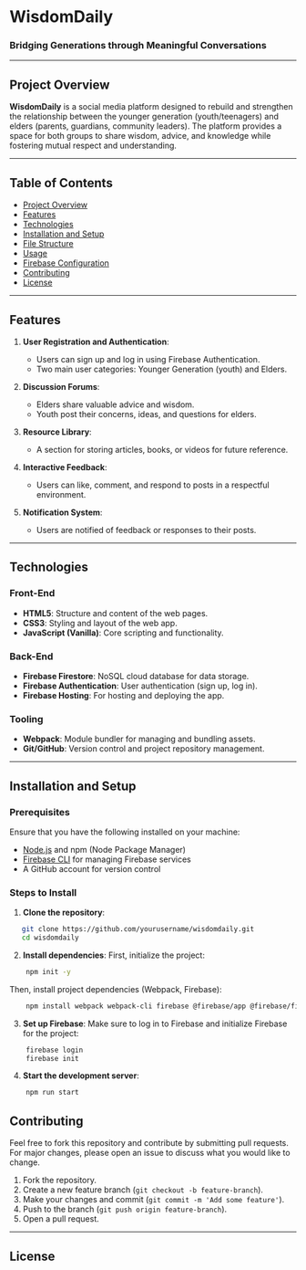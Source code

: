 # WisdomDaily

### Bridging Generations through Meaningful Conversations

---

## Project Overview

**WisdomDaily** is a social media platform designed to rebuild and strengthen the relationship between the younger generation (youth/teenagers) and elders (parents, guardians, community leaders). The platform provides a space for both groups to share wisdom, advice, and knowledge while fostering mutual respect and understanding.

---

## Table of Contents

- [Project Overview](#project-overview)
- [Features](#features)
- [Technologies](#technologies)
- [Installation and Setup](#installation-and-setup)
- [File Structure](#file-structure)
- [Usage](#usage)
- [Firebase Configuration](#firebase-configuration)
- [Contributing](#contributing)
- [License](#license)

---

## Features

1. **User Registration and Authentication**:
   - Users can sign up and log in using Firebase Authentication.
   - Two main user categories: Younger Generation (youth) and Elders.
   
2. **Discussion Forums**:
   - Elders share valuable advice and wisdom.
   - Youth post their concerns, ideas, and questions for elders.

3. **Resource Library**:
   - A section for storing articles, books, or videos for future reference.

4. **Interactive Feedback**:
   - Users can like, comment, and respond to posts in a respectful environment.

5. **Notification System**:
   - Users are notified of feedback or responses to their posts.

---

## Technologies

### Front-End
- **HTML5**: Structure and content of the web pages.
- **CSS3**: Styling and layout of the web app.
- **JavaScript (Vanilla)**: Core scripting and functionality.

### Back-End
- **Firebase Firestore**: NoSQL cloud database for data storage.
- **Firebase Authentication**: User authentication (sign up, log in).
- **Firebase Hosting**: For hosting and deploying the app.

### Tooling
- **Webpack**: Module bundler for managing and bundling assets.
- **Git/GitHub**: Version control and project repository management.

---

## Installation and Setup

### Prerequisites

Ensure that you have the following installed on your machine:

- [Node.js](https://nodejs.org/) and npm (Node Package Manager)
- [Firebase CLI](https://firebase.google.com/docs/cli) for managing Firebase services
- A GitHub account for version control

### Steps to Install

1. **Clone the repository**:
```bash
   git clone https://github.com/yourusername/wisdomdaily.git
   cd wisdomdaily
```
2. **Install dependencies**: First, initialize the project:
```bash
    npm init -y
```
Then, install project dependencies (Webpack, Firebase):
```bash
    npm install webpack webpack-cli firebase @firebase/app @firebase/firestore --save-dev
```
3. **Set up Firebase**: Make sure to log in to Firebase and initialize Firebase for the project:
```bash
    firebase login
    firebase init
```
4. **Start the development server**:
```bash
    npm run start
```
## Contributing
Feel free to fork this repository and contribute by submitting pull requests. For major changes, please open an issue to discuss what you would like to change.

1. Fork the repository.
2. Create a new feature branch (`git checkout -b feature-branch`).
3. Make your changes and commit (`git commit -m 'Add some feature'`).
4. Push to the branch (`git push origin feature-branch`).
5. Open a pull request.

---

## License




